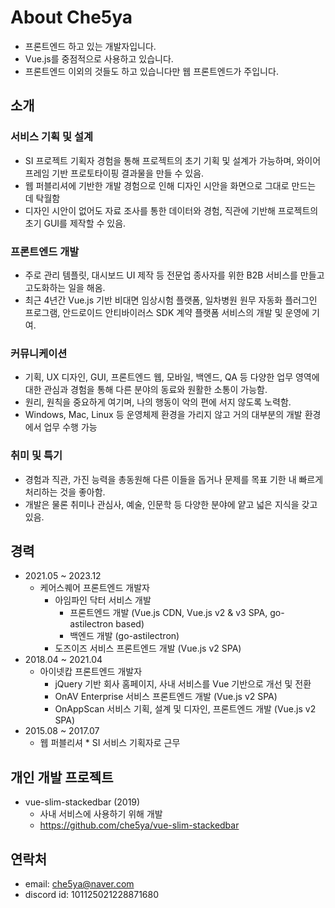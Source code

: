 # About Che5ya
* 프론트엔드 하고 있는 개발자입니다.
* Vue.js를 중점적으로 사용하고 있습니다.
* 프론트엔드 이외의 것들도 하고 있습니다만 웹 프론트엔드가 주입니다.

## 소개
### 서비스 기획 및 설계
* SI 프로젝트 기획자 경험을 통해 프로젝트의 초기 기획 및 설계가 가능하며, 와이어프레임 기반 프로토타이핑 결과물을 만들 수 있음.
* 웹 퍼블리셔에 기반한 개발 경험으로 인해 디자인 시안을 화면으로 그대로 만드는 데 탁월함
* 디자인 시안이 없어도 자료 조사를 통한 데이터와 경험, 직관에 기반해 프로젝트의 초기 GUI를 제작할 수 있음.

### 프론트엔드 개발
* 주로 관리 템플릿, 대시보드 UI 제작 등 전문업 종사자를 위한 B2B 서비스를 만들고 고도화하는 일을 해옴.
* 최근 4년간 Vue.js 기반 비대면 임상시험 플랫폼, 일차병원 원무 자동화 플러그인 프로그램, 안드로이드 안티바이러스 SDK 계약 플랫폼 서비스의 개발 및 운영에 기여.

### 커뮤니케이션
* 기획, UX 디자인, GUI, 프론트엔드 웹, 모바일, 백엔드, QA 등 다양한 업무 영역에 대한 관심과 경험을 통해 다른 분야의 동료와 원활한 소통이 가능함.
* 원리, 원칙을 중요하게 여기며, 나의 행동이 악의 편에 서지 않도록 노력함.
* Windows, Mac, Linux 등 운영체제 환경을 가리지 않고 거의 대부분의 개발 환경에서 업무 수행 가능

### 취미 및 특기
* 경험과 직관, 가진 능력을 총동원해 다른 이들을 돕거나 문제를 목표 기한 내 빠르게 처리하는 것을 좋아함.
* 개발은 물론 취미나 관심사, 예술, 인문학 등 다양한 분야에 얕고 넓은 지식을 갖고 있음.

## 경력
* 2021.05 ~ 2023.12
  * 케어스퀘어 프론트엔드 개발자
    * 아임파인 닥터 서비스 개발
      * 프론트엔드 개발 (Vue.js CDN, Vue.js v2 & v3 SPA, go-astilectron based)
      * 백엔드 개발 (go-astilectron) 
    * 도즈이즈 서비스 프론트엔드 개발 (Vue.js v2 SPA)
* 2018.04 ~ 2021.04
  * 아이넷캅 프론트엔드 개발자
    * jQuery 기반 회사 홈페이지, 사내 서비스를 Vue 기반으로 개선 및 전환
    * OnAV Enterprise 서비스 프론트엔드 개발 (Vue.js v2 SPA)
    * OnAppScan 서비스 기획, 설계 및 디자인, 프론트엔드 개발 (Vue.js v2 SPA)
* 2015.08 ~ 2017.07
  * 웹 퍼블리셔 * SI 서비스 기획자로 근무

## 개인 개발 프로젝트
* vue-slim-stackedbar (2019)
  * 사내 서비스에 사용하기 위해 개발
  * https://github.com/che5ya/vue-slim-stackedbar

## 연락처
* email: che5ya@naver.com
* discord id: 101125021228871680
